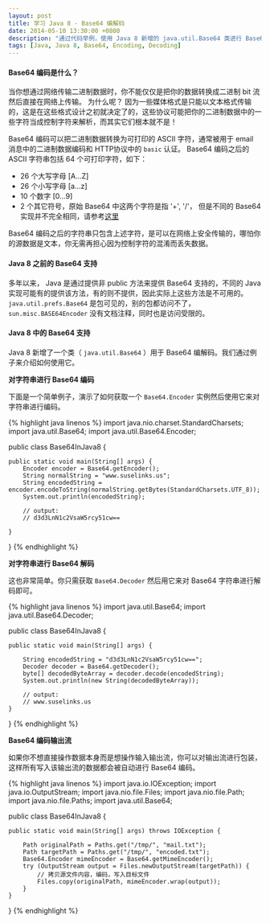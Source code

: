 ```yaml
---
layout: post
title: 学习 Java 8 - Base64 编解码
date: 2014-05-10 13:30:00 +0800
description: "通过代码举例，使用 Java 8 新增的 java.util.Base64 类进行 Base64 编解码。"
tags: [Java, Java 8, Base64, Encoding, Decoding]
---
```


    
#### Base64 编码是什么？

当你想通过网络传输二进制数据时，你不能仅仅是把你的数据转换成二进制 bit 流然后直接在网络上传输。 为什么呢？ 因为一些媒体格式是只能以文本格式传输的，这是在这些格式设计之初就决定了的，这些协议可能把你的二进制数据中的一些字符当成控制字符来解析，而其实它们根本就不是！

Base64 编码可以把二进制数据转换为可打印的 ASCII 字符，通常被用于 email 消息中的二进制数据编码和 HTTP协议中的 `basic` 认证。 Base64 编码之后的 ASCII 字符串包括 64 个可打印字符，如下：

- 26 个大写字母 [A...Z]
- 26 个小写字母 [a...z]
- 10 个数字 [0...9]
- 2 个其它符号，原始 Base64 中这两个字符是指 '+', '/'， 但是不同的 Base64 实现并不完全相同，请参考[这里](http://en.wikipedia.org/wiki/Base64#Implementations_and_history)

Base64 编码之后的字符串只包含上述字符，是可以在网络上安全传输的，哪怕你的源数据是文本，你无需再担心因为控制字符的混淆而丢失数据。

#### Java 8 之前的 Base64 支持

多年以来， Java 是通过提供非 public 方法来提供 Base64 支持的，不同的 Java 实现可能有的提供该方法，有的则不提供，因此实际上这些方法是不可用的。`java.util.prefs.Base64` 是包可见的，别的包都访问不了， `sun.misc.BASE64Encoder` 没有文档注释，同时也是访问受限的。

#### Java 8 中的 Base64 支持

Java 8 新增了一个类（ `java.util.Base64` ）用于 Base64 编解码。我们通过例子来介绍如何使用它。
    
**对字符串进行 Base64 编码**

下面是一个简单例子，演示了如何获取一个 `Base64.Encoder` 实例然后使用它来对字符串进行编码。

{% highlight java linenos %}
import java.nio.charset.StandardCharsets;
import java.util.Base64;
import java.util.Base64.Encoder;

public class Base64InJava8 {

    public static void main(String[] args) {
        Encoder encoder = Base64.getEncoder();
        String normalString = "www.suselinks.us";
        String encodedString = encoder.encodeToString(normalString.getBytes(StandardCharsets.UTF_8));
        System.out.println(encodedString);
        
        // output:
        // d3d3LnN1c2VsaW5rcy51cw==

    }
}
{% endhighlight %}

**对字符串进行 Base64 解码**

这也非常简单。你只需获取 `Base64.Decoder` 然后用它来对 Base64 字符串进行解码即可。

{% highlight java linenos %}
import java.util.Base64;
import java.util.Base64.Decoder;

public class Base64InJava8 {

    public static void main(String[] args) {

        String encodedString = "d3d3LnN1c2VsaW5rcy51cw==";
        Decoder decoder = Base64.getDecoder();
        byte[] decodedByteArray = decoder.decode(encodedString);
        System.out.println(new String(decodedByteArray));
        
        // output:
        // www.suselinks.us
    }
}
{% endhighlight %}

**Base64 编码输出流**

如果你不想直接操作数据本身而是想操作输入输出流，你可以对输出流进行包装，这样所有写入该输出流的数据都会被自动进行 Base64 编码。
    
{% highlight java linenos %}
import java.io.IOException;
import java.io.OutputStream;
import java.nio.file.Files;
import java.nio.file.Path;
import java.nio.file.Paths;
import java.util.Base64;

public class Base64InJava8 {

    public static void main(String[] args) throws IOException {

        Path originalPath = Paths.get("/tmp/", "mail.txt");
        Path targetPath = Paths.get("/tmp/", "encoded.txt");
        Base64.Encoder mimeEncoder = Base64.getMimeEncoder();
        try (OutputStream output = Files.newOutputStream(targetPath)) {
            // 拷贝源文件内容，编码，写入目标文件
            Files.copy(originalPath, mimeEncoder.wrap(output));
        }
    }
}
{% endhighlight %}